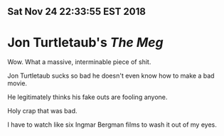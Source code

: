 Sat Nov 24 22:33:55 EST 2018
----------------------------
Jon Turtletaub's _The Meg_
==========================

Wow. What a massive, interminable piece of shit.

Jon Turtletaub sucks so bad he doesn't even know how to make a bad movie.

He legitimately thinks his fake outs are fooling anyone.

Holy crap that was bad.

I have to watch like six Ingmar Bergman films to wash it out of my eyes.
